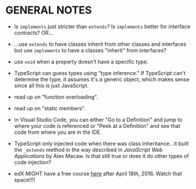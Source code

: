 # GENERAL NOTES

* Is `implements` just stricter than `extends`? Is `implements` better for interface contracts? OR...

* ...use `extends` to have classes inherit from other classes and interfaces but use `implements` to have a classes "inherit" from interfaces?

* use `void` when a property doesn't have a specific type.

* TypeScript can guess types using "type inference." If TypeScript can't determine the type, it assumes it's a generic object, which makes sense since all this is just JavaScript.

* read up on "function overloading".

* read up on "static members".

* in Visual Studio Code, you can either "Go to a Definition" and jump to where your code is referenced or "Peek at a Definition" and see that code from where you are in the IDE.

* TypeScript only injected code when there was class inheritance...it built the `_extends` method in the way described in _JavaScript Web Applications_ by Alex Macaw. Is that still true or does it do other types of code injection?

* edX MIGHT have a free course <a href="https://www.edx.org/course/introduction-typescript-microsoft-dev201x-1">here</a> after April 18th, 2016.  Watch that space!!!!
